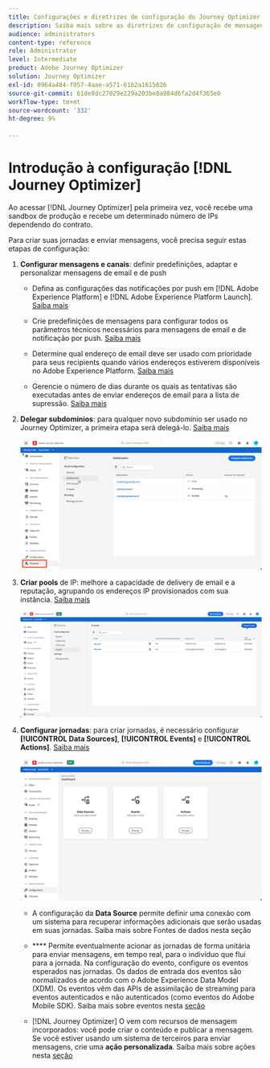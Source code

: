 ```yaml
---
title: Configurações e diretrizes de configuração do Journey Optimizer
description: Saiba mais sobre as diretrizes de configuração de mensagens e jornadas
audience: administrators
content-type: reference
role: Administrator
level: Intermediate
product: Adobe Journey Optimizer
solution: Journey Optimizer
exl-id: 0964a484-f957-4aae-a571-61b2a1615026
source-git-commit: 61de8dc27029e229a203be8a984d6fa2d4f365e0
workflow-type: tm+mt
source-wordcount: '332'
ht-degree: 9%

---
```



# Introdução à configuração [!DNL Journey Optimizer]

Ao acessar [!DNL Journey Optimizer] pela primeira vez, você recebe uma sandbox de produção e recebe um determinado número de IPs dependendo do contrato.

Para criar suas jornadas e enviar mensagens, você precisa seguir estas etapas de configuração:

1. **Configurar mensagens e canais**: definir predefinições, adaptar e personalizar mensagens de email e de push

   * Defina as configurações das notificações por push em [!DNL Adobe Experience Platform] e [!DNL Adobe Experience Platform Launch]. [Saiba mais](../push-configuration.md)

   * Crie predefinições de mensagens para configurar todos os parâmetros técnicos necessários para mensagens de email e de notificação por push. [Saiba mais](message-presets.md)

   * Determine qual endereço de email deve ser usado com prioridade para seus recipients quando vários endereços estiverem disponíveis no Adobe Experience Platform. [Saiba mais](primary-email-addresses.md)

   * Gerencie o número de dias durante os quais as tentativas são executadas antes de enviar endereços de email para a lista de supressão. [Saiba mais](manage-suppression-list.md)

   <!--
    * Understand push notification flow. [Learn more](../push-gs.md)
    -->

1. **Delegar subdomínios**: para qualquer novo subdomínio ser usado no Journey Optimizer, a primeira etapa será delegá-lo. [Saiba mais](about-subdomain-delegation.md)

   ![](../assets/subdomain.png)

1. **Criar pools** de IP: melhore a capacidade de delivery de email e a reputação, agrupando os endereços IP provisionados com sua instância. [Saiba mais](ip-pools.md)

   ![](../assets/ip-pool.png)

1. **Configurar jornadas**: para criar jornadas, é necessário configurar  **[!UICONTROL Data Sources]**,  **[!UICONTROL Events]** e  **[!UICONTROL Actions]**. [Saiba mais](about-data-sources-events-actions.md)

   ![](../assets/admin-menu.png)

   * A configuração da **Data Source** permite definir uma conexão com um sistema para recuperar informações adicionais que serão usadas em suas jornadas. Saiba mais sobre Fontes de dados nesta seção [](../datasource/about-data-sources.md)

   * **** Permite eventualmente acionar as jornadas de forma unitária para enviar mensagens, em tempo real, para o indivíduo que flui para a jornada. Na configuração do evento, configure os eventos esperados nas jornadas. Os dados de entrada dos eventos são normalizados de acordo com o Adobe Experience Data Model (XDM). Os eventos vêm das APIs de assimilação de streaming para eventos autenticados e não autenticados (como eventos do Adobe Mobile SDK). Saiba mais sobre eventos nesta [seção](../event/about-events.md)

   * [!DNL Journey Optimizer] O vem com recursos de mensagem incorporados: você pode criar o conteúdo e publicar a mensagem. Se você estiver usando um sistema de terceiros para enviar mensagens, crie uma **ação personalizada**. Saiba mais sobre ações nesta [seção](../action/action.md)